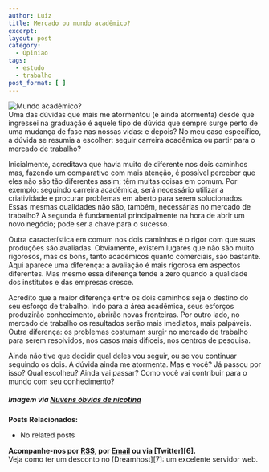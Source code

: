 ```yaml
---
author: Luiz
title: Mercado ou mundo acadêmico?
excerpt:
layout: post
category:
  - Opiniao
tags:
  - estudo
  - trabalho
post_format: [ ]
---
```

![Mundo acadêmico?][1]  
Uma das dúvidas que mais me atormentou (e ainda atormenta) desde que ingressei na graduação é aquele tipo de dúvida que sempre surge perto de uma mudança de fase nas nossas vidas: e depois? No meu caso específico, a dúvida se resumia a escolher: seguir carreira acadêmica ou partir para o mercado de trabalho?



Inicialmente, acreditava que havia muito de diferente nos dois caminhos mas, fazendo um comparativo com mais atenção, é possível perceber que eles não são tão diferentes assim; têm muitas coisas em comum. Por exemplo: seguindo carreira acadêmica, será necessário utilizar a criatividade e procurar problemas em aberto para serem solucionados. Essas mesmas qualidades não são, também, necessárias no mercado de trabalho? A segunda é fundamental principalmente na hora de abrir um novo negócio; pode ser a chave para o sucesso.

Outra característica em comum nos dois caminhos é o rigor com que suas produções são avaliadas. Obviamente, existem lugares que não são muito rigorosos, mas os bons, tanto acadêmicos quanto comerciais, são bastante. Aqui aparece uma diferença: a avaliação é mais rigorosa em aspectos diferentes. Mas mesmo essa diferença tende a zero quando a qualidade dos institutos e das empresas cresce.

Acredito que a maior diferença entre os dois caminhos seja o destino do seu esforço de trabalho. Indo para a área acadêmica, seus esforços produzirão conhecimento, abrirão novas fronteiras. Por outro lado, no mercado de trabalho os resultados serão mais imediatos, mais palpáveis. Outra diferença: os problemas costumam surgir no mercado de trabalho para serem resolvidos, nos casos mais difíceis, nos centros de pesquisa.

Ainda não tive que decidir qual deles vou seguir, ou se vou continuar seguindo os dois. A dúvida ainda me atormenta. Mas e você? Já passou por isso? Qual escolheu? Ainda vai passar? Como você vai contribuir para o mundo com seu conhecimento?

##### *Imagem via [Nuvens óbvias de nicotina][2]*

**Posts Relacionados:** 
*   No related posts









**Acompanhe-nos por [ RSS][4], por [Email][5] ou via [Twitter][6].**  
Veja como ter um desconto no [Dreamhost][7]: um excelente servidor web.

 [1]: http://vidageek.net/wp-content/uploads/2008/10/academico-150x150.jpg "academico"
 [2]: http://nuvensobviasdenicotina.blogspot.com/2007_09_01_archive.html
 [3]: https://twitter.com/share
 [4]: http://feeds.feedburner.com/VidaGeek
 [5]: http://feedburner.google.com/fb/a/mailverify?uri=VidaGeek&loc=pt_BR


